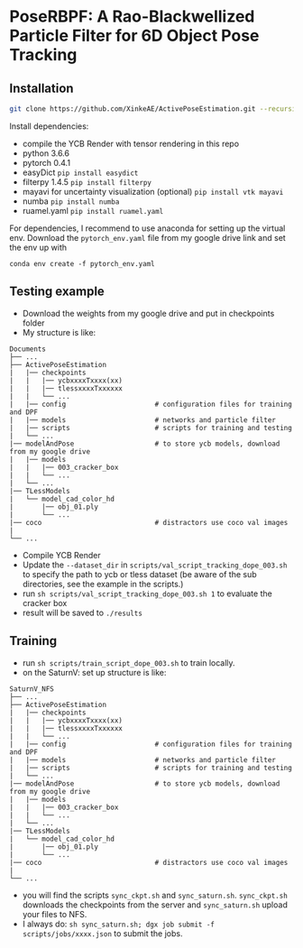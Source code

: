 # PoseRBPF: A Rao-Blackwellized Particle Filter for 6D Object Pose Tracking

## Installation 
```bash
git clone https://github.com/XinkeAE/ActivePoseEstimation.git --recursive
```

Install dependencies:
- compile the YCB Render with tensor rendering in this repo
- python 3.6.6
- pytorch 0.4.1
- easyDict ```pip install easydict```
- filterpy 1.4.5 ```pip install filterpy```
- mayavi for uncertainty visualization (optional) ```pip install vtk mayavi```
- numba ```pip install numba```
- ruamel.yaml ```pip install ruamel.yaml```

For dependencies, I recommend to use anaconda for setting up the virtual env. Download the ```pytorch_env.yaml``` 
file from my google drive link and set the env up with
```angular2html
conda env create -f pytorch_env.yaml
``` 

## Testing example
- Download the weights from my google drive and put in checkpoints folder
- My structure is like:
```angular2html
Documents
├── ...
├── ActivePoseEstimation
|   |── checkpoints
|   |   |── ycbxxxxTxxxx(xx)
|   |   |── tlessxxxxTxxxxxx
|   |   └── ...  
|   |── config                      # configuration files for training and DPF
|   |── models                      # networks and particle filter
|   |── scripts                     # scripts for training and testing
|   └── ...
|── modelAndPose                    # to store ycb models, download from my google drive
|   |── models  
|   |   |── 003_cracker_box
|   |   └── ...                   
|   └── ...
|── TLessModels
|   └── model_cad_color_hd
|       |── obj_01.ply
|       └── ...
|── coco                            # distractors use coco val images
|                 
└── ...
```
- Compile YCB Render
- Update the ```--dataset_dir``` in ```scripts/val_script_tracking_dope_003.sh``` to specify the path to ycb or tless dataset 
(be aware of the sub directories, see the example in the scripts.)
- run
```sh scripts/val_script_tracking_dope_003.sh 1``` to evaluate the cracker box
- result will be saved to ```./results```

## Training
- run
```sh scripts/train_script_dope_003.sh``` to train locally.
- on the SaturnV: set up structure is like:
```angular2html
SaturnV_NFS
├── ...
├── ActivePoseEstimation
|   |── checkpoints
|   |   |── ycbxxxxTxxxx(xx)
|   |   |── tlessxxxxTxxxxxx
|   |   └── ...  
|   |── config                      # configuration files for training and DPF
|   |── models                      # networks and particle filter
|   |── scripts                     # scripts for training and testing
|   └── ...
|── modelAndPose                    # to store ycb models, download from my google drive
|   |── models  
|   |   |── 003_cracker_box
|   |   └── ...                   
|   └── ...
|── TLessModels
|   └── model_cad_color_hd
|       |── obj_01.ply
|       └── ...
|── coco                            # distractors use coco val images
|                 
└── ...
```
- you will find the scripts ```sync_ckpt.sh``` and ```sync_saturn.sh```. ```sync_ckpt.sh``` downloads the checkpoints
from the server and ```sync_saturn.sh``` upload your files to NFS.
- I always do:
```sh sync_saturn.sh; dgx job submit -f scripts/jobs/xxxx.json``` to submit the jobs.
